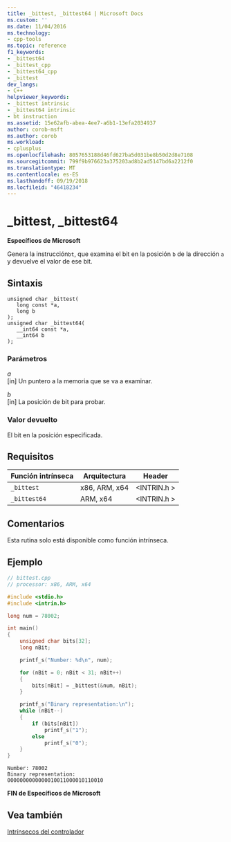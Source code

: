 ```yaml
---
title: _bittest, _bittest64 | Microsoft Docs
ms.custom: ''
ms.date: 11/04/2016
ms.technology:
- cpp-tools
ms.topic: reference
f1_keywords:
- _bittest64
- _bittest_cpp
- _bittest64_cpp
- _bittest
dev_langs:
- C++
helpviewer_keywords:
- _bittest intrinsic
- _bittest64 intrinsic
- bt instruction
ms.assetid: 15e62afb-abea-4ee7-a6b1-13efa2034937
author: corob-msft
ms.author: corob
ms.workload:
- cplusplus
ms.openlocfilehash: 8057653188d46fd627ba5d031be8b50d2d8e7108
ms.sourcegitcommit: 799f9b976623a375203ad8b2ad5147bd6a2212f0
ms.translationtype: MT
ms.contentlocale: es-ES
ms.lasthandoff: 09/19/2018
ms.locfileid: "46418234"
---
```

# <a name="bittest-bittest64"></a>_bittest, _bittest64

**Específicos de Microsoft**

Genera la instrucción`bt`, que examina el bit en la posición `b` de la dirección `a` y devuelve el valor de ese bit.

## <a name="syntax"></a>Sintaxis

```
unsigned char _bittest(
   long const *a,
   long b
);
unsigned char _bittest64(
   __int64 const *a,
   __int64 b
);
```

### <a name="parameters"></a>Parámetros

*a*<br/>
[in] Un puntero a la memoria que se va a examinar.

*b*<br/>
[in] La posición de bit para probar.

### <a name="return-value"></a>Valor devuelto

El bit en la posición especificada.

## <a name="requirements"></a>Requisitos

|Función intrínseca|Arquitectura|Header|
|---------------|------------------|------------|
|`_bittest`|x86, ARM, x64|\<INTRIN.h >|
|`_bittest64`|ARM, x64|\<INTRIN.h >|

## <a name="remarks"></a>Comentarios

Esta rutina solo está disponible como función intrínseca.

## <a name="example"></a>Ejemplo

```cpp
// bittest.cpp
// processor: x86, ARM, x64

#include <stdio.h>
#include <intrin.h>

long num = 78002;

int main()
{
    unsigned char bits[32];
    long nBit;

    printf_s("Number: %d\n", num);

    for (nBit = 0; nBit < 31; nBit++)
    {
        bits[nBit] = _bittest(&num, nBit);
    }

    printf_s("Binary representation:\n");
    while (nBit--)
    {
        if (bits[nBit])
            printf_s("1");
        else
            printf_s("0");
    }
}
```

```Output
Number: 78002
Binary representation:
0000000000000010011000010110010
```

**FIN de Específicos de Microsoft**

## <a name="see-also"></a>Vea también

[Intrínsecos del controlador](../intrinsics/compiler-intrinsics.md)